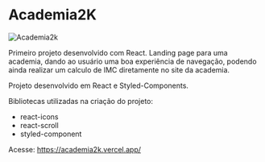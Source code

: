 # Academia2K
![Academia2k](https://github.com/KetsonKersen/academia2k/assets/127996989/cb508a66-d21b-4c41-9caa-42009250722b)

Primeiro projeto desenvolvido com React.
Landing page para uma academia, dando ao usuário uma boa experiência de navegação, podendo ainda realizar um calculo de IMC diretamente no site da academia.

Projeto desenvolvido em React e Styled-Components.

Bibliotecas utilizadas na criação do projeto:
- react-icons
- react-scroll
- styled-component

Acesse: https://academia2k.vercel.app/
